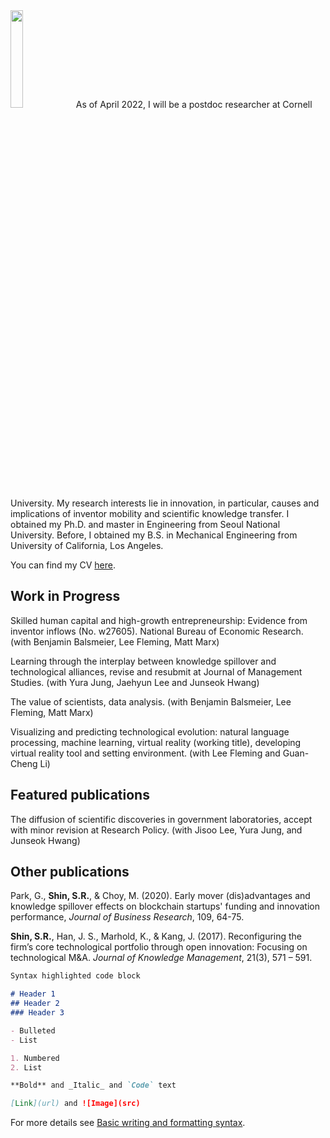 <img src = "https://user-images.githubusercontent.com/56745112/147376021-0c99d91f-0f41-4402-93e0-30311717974b.jpg" width=20% height=20%> 
As of April 2022, I will be a postdoc researcher at Cornell University. My research interests lie in innovation, in particular, causes and implications of inventor mobility and scientific knowledge transfer. I obtained my Ph.D. and master in Engineering from Seoul National University. Before, I obtained my B.S. in Mechanical Engineering from University of California, Los Angeles.

You can find my CV [here](https://www.dropbox.com/s/jiqfbqxif1i51la/ShinCVDecember2021.pdf?dl=0).


## Work in Progress
Skilled human capital and high-growth entrepreneurship: Evidence from inventor inflows (No. w27605). National Bureau of Economic Research. (with Benjamin Balsmeier, Lee Fleming, Matt Marx)

Learning through the interplay between knowledge spillover and technological alliances, revise and resubmit at Journal of Management Studies. (with Yura Jung, Jaehyun Lee and Junseok Hwang)

The value of scientists, data analysis. (with Benjamin Balsmeier, Lee Fleming, Matt Marx)

Visualizing and predicting technological evolution: natural language processing, machine learning, virtual reality (working title), developing virtual reality tool and setting environment. (with Lee Fleming and Guan-Cheng Li)

## Featured publications
The diffusion of scientific discoveries in government laboratories, accept with minor revision at Research Policy. (with Jisoo Lee, Yura Jung, and Junseok Hwang)

## Other publications
Park, G., **Shin, S.R.**, & Choy, M. (2020). Early mover (dis)advantages and knowledge spillover effects on blockchain startups' funding and innovation performance, _Journal of Business Research_, 109, 64-75.

**Shin, S.R.**, Han, J. S., Marhold, K., & Kang, J. (2017). Reconfiguring the firm’s core technological portfolio through open innovation: Focusing on technological M&A. _Journal of Knowledge Management_, 21(3), 571 – 591.


```markdown
Syntax highlighted code block

# Header 1
## Header 2
### Header 3

- Bulleted
- List

1. Numbered
2. List

**Bold** and _Italic_ and `Code` text

[Link](url) and ![Image](src)
```

For more details see [Basic writing and formatting syntax](https://docs.github.com/en/github/writing-on-github/getting-started-with-writing-and-formatting-on-github/basic-writing-and-formatting-syntax).
